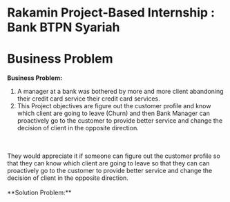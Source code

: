 # Rakamin Project-Based Internship : Bank BTPN Syariah

# Business Problem
**Business Problem:**
<br>
1. A manager at a bank was bothered by more and more client abandoning their credit card service their credit card services. 
2. This Project objectives are figure out the customer profile and know which client are going
to leave (Churn) and then Bank Manager can proactively go to the customer to provide
better service and change the decision of client in the opposite direction.
<br>
<br>They would appreciate it if someone can figure out the customer profile so that they can know which client are going to leave so that they can can proactively go to the customer to provide better service and change the decision of client in the opposite direction.
<br>
<br> **Solution Problem:**
<br>
